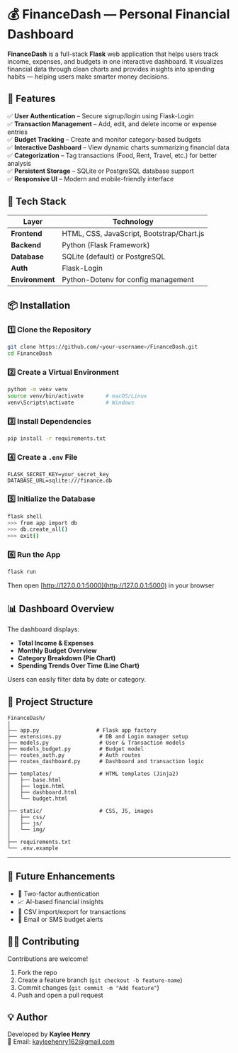 # 💰 FinanceDash — Personal Financial Dashboard

**FinanceDash** is a full-stack **Flask** web application that helps users track income, expenses, and budgets in one interactive dashboard.
It visualizes financial data through clean charts and provides insights into spending habits — helping users make smarter money decisions.

## 🚀 Features

✅ **User Authentication** – Secure signup/login using Flask-Login  
✅ **Transaction Management** – Add, edit, and delete income or expense entries  
✅ **Budget Tracking** – Create and monitor category-based budgets  
✅ **Interactive Dashboard** – View dynamic charts summarizing financial data  
✅ **Categorization** – Tag transactions (Food, Rent, Travel, etc.) for better analysis  
✅ **Persistent Storage** – SQLite or PostgreSQL database support  
✅ **Responsive UI** – Modern and mobile-friendly interface  

## 🧠 Tech Stack

| Layer           | Technology                                |
| --------------- | ----------------------------------------- |
| **Frontend**    | HTML, CSS, JavaScript, Bootstrap/Chart.js |
| **Backend**     | Python (Flask Framework)                  |
| **Database**    | SQLite (default) or PostgreSQL            |
| **Auth**        | Flask-Login                               |
| **Environment** | Python-Dotenv for config management       |

## 📦 Installation

### 1️⃣ Clone the Repository

```bash
git clone https://github.com/<your-username>/FinanceDash.git
cd FinanceDash
```

### 2️⃣ Create a Virtual Environment

```bash
python -m venv venv
source venv/bin/activate       # macOS/Linux
venv\Scripts\activate          # Windows
```

### 3️⃣ Install Dependencies

```bash
pip install -r requirements.txt
```

### 4️⃣ Create a `.env` File

```
FLASK_SECRET_KEY=your_secret_key
DATABASE_URL=sqlite:///finance.db
```

### 5️⃣ Initialize the Database

```bash
flask shell
>>> from app import db
>>> db.create_all()
>>> exit()
```

### 6️⃣ Run the App

```bash
flask run
```

Then open [http://127.0.0.1:5000](http://127.0.0.1:5000) in your browser

## 📊 Dashboard Overview

The dashboard displays:

* **Total Income & Expenses**
* **Monthly Budget Overview**
* **Category Breakdown (Pie Chart)**
* **Spending Trends Over Time (Line Chart)**

Users can easily filter data by date or category.

## 🧩 Project Structure

```
FinanceDash/
│
├── app.py                  # Flask app factory
├── extensions.py            # DB and Login manager setup
├── models.py                # User & Transaction models
├── models_budget.py         # Budget model
├── routes_auth.py           # Auth routes
├── routes_dashboard.py      # Dashboard and transaction logic
│
├── templates/               # HTML templates (Jinja2)
│   ├── base.html
│   ├── login.html
│   ├── dashboard.html
│   └── budget.html
│
├── static/                  # CSS, JS, images
│   ├── css/
│   ├── js/
│   └── img/
│
├── requirements.txt
└── .env.example
```

---

## 🧪 Future Enhancements

* 🔐 Two-factor authentication
* 📈 AI-based financial insights
* 💾 CSV import/export for transactions
* 💬 Email or SMS budget alerts

## 🧑‍💻 Contributing

Contributions are welcome!

1. Fork the repo
2. Create a feature branch (`git checkout -b feature-name`)
3. Commit changes (`git commit -m "Add feature"`)
4. Push and open a pull request

## 💡 Author

Developed by **Kaylee Henry**  
📧 Email: [kayleehenry162@gmail.com](mailto:kayleehenry162@gmail.com)

